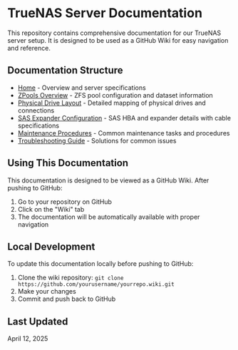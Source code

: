 # TrueNAS Server Documentation

This repository contains comprehensive documentation for our TrueNAS server setup. It is designed to be used as a GitHub Wiki for easy navigation and reference.

## Documentation Structure

- [Home](Home.md) - Overview and server specifications
- [ZPools Overview](ZPools.md) - ZFS pool configuration and dataset information
- [Physical Drive Layout](Physical-Drive-Layout.md) - Detailed mapping of physical drives and connections
- [SAS Expander Configuration](SAS-Expander-Configuration.md) - SAS HBA and expander details with cable specifications
- [Maintenance Procedures](Maintenance-Procedures.md) - Common maintenance tasks and procedures
- [Troubleshooting Guide](Troubleshooting-Guide.md) - Solutions for common issues

## Using This Documentation

This documentation is designed to be viewed as a GitHub Wiki. After pushing to GitHub:

1. Go to your repository on GitHub
2. Click on the "Wiki" tab
3. The documentation will be automatically available with proper navigation

## Local Development

To update this documentation locally before pushing to GitHub:

1. Clone the wiki repository: `git clone https://github.com/yourusername/yourrepo.wiki.git`
2. Make your changes
3. Commit and push back to GitHub

## Last Updated

April 12, 2025
